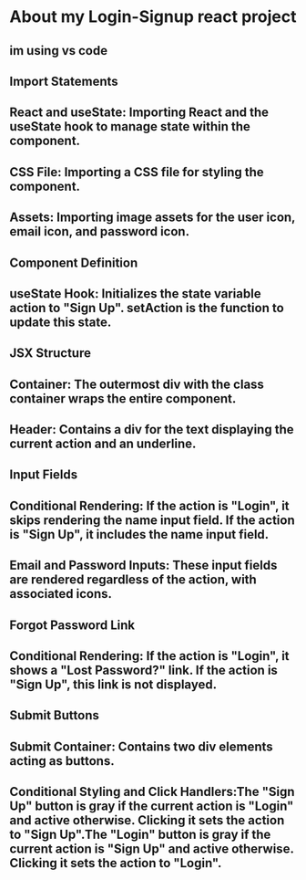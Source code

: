 # About my Login-Signup react project 
## **im using vs code**
## **Import Statements**
## React and useState: Importing React and the useState hook to manage state within the component.
## CSS File: Importing a CSS file for styling the component.
## Assets: Importing image assets for the user icon, email icon, and password icon.
## **Component Definition**
## useState Hook: Initializes the state variable action to "Sign Up". setAction is the function to update this state.
## JSX Structure
## Container: The outermost div with the class container wraps the entire component.
## Header: Contains a div for the text displaying the current action and an underline.
## **Input Fields**
## Conditional Rendering: If the action is "Login", it skips rendering the name input field. If the action is "Sign Up", it includes the name input field.
## Email and Password Inputs: These input fields are rendered regardless of the action, with associated icons.
## **Forgot Password Link**
## Conditional Rendering: If the action is "Login", it shows a "Lost Password?" link. If the action is "Sign Up", this link is not displayed.
## **Submit Buttons**
## Submit Container: Contains two div elements acting as buttons.
## Conditional Styling and Click Handlers:The "Sign Up" button is gray if the current action is "Login" and active otherwise. Clicking it sets the action to "Sign Up".The "Login" button is gray if the current action is "Sign Up" and active otherwise. Clicking it sets the action to "Login".


